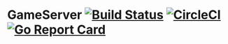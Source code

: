 # GameServer [![Build Status](https://travis-ci.org/CircleYu/GameServer.svg?branch=master)](https://travis-ci.org/CircleYu/GameServer) [![CircleCI](https://circleci.com/gh/circleyu/GameServer/tree/master.svg?style=svg)](https://circleci.com/gh/circleyu/GameServer/tree/master) [![Go Report Card](https://goreportcard.com/badge/github.com/circleyu/GameServer)](https://goreportcard.com/report/github.com/circleyu/GameServer)
